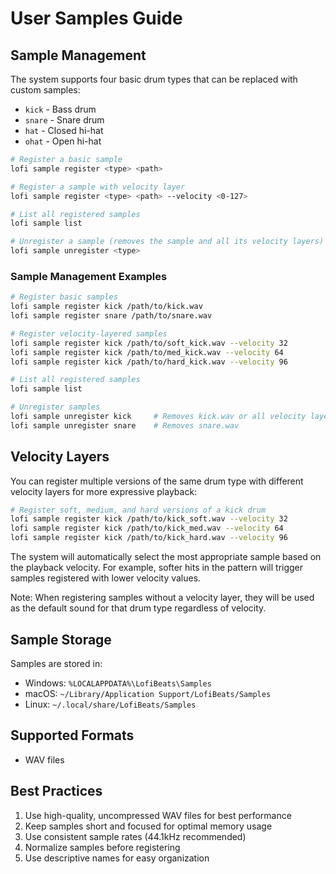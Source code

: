 # User Samples Guide

## Sample Management

The system supports four basic drum types that can be replaced with custom samples:
- `kick` - Bass drum
- `snare` - Snare drum
- `hat` - Closed hi-hat
- `ohat` - Open hi-hat

```bash
# Register a basic sample
lofi sample register <type> <path>

# Register a sample with velocity layer
lofi sample register <type> <path> --velocity <0-127>

# List all registered samples
lofi sample list

# Unregister a sample (removes the sample and all its velocity layers)
lofi sample unregister <type>
```

### Sample Management Examples

```bash
# Register basic samples
lofi sample register kick /path/to/kick.wav
lofi sample register snare /path/to/snare.wav

# Register velocity-layered samples
lofi sample register kick /path/to/soft_kick.wav --velocity 32
lofi sample register kick /path/to/med_kick.wav --velocity 64
lofi sample register kick /path/to/hard_kick.wav --velocity 96

# List all registered samples
lofi sample list

# Unregister samples
lofi sample unregister kick     # Removes kick.wav or all velocity layers of kick
lofi sample unregister snare    # Removes snare.wav
```

## Velocity Layers

You can register multiple versions of the same drum type with different velocity layers for more expressive playback:

```bash
# Register soft, medium, and hard versions of a kick drum
lofi sample register kick /path/to/kick_soft.wav --velocity 32
lofi sample register kick /path/to/kick_med.wav --velocity 64
lofi sample register kick /path/to/kick_hard.wav --velocity 96
```

The system will automatically select the most appropriate sample based on the playback velocity. For example, softer hits in the pattern will trigger samples registered with lower velocity values.

Note: When registering samples without a velocity layer, they will be used as the default sound for that drum type regardless of velocity.

## Sample Storage

Samples are stored in:
- Windows: `%LOCALAPPDATA%\LofiBeats\Samples`
- macOS: `~/Library/Application Support/LofiBeats/Samples`
- Linux: `~/.local/share/LofiBeats/Samples`

## Supported Formats

- WAV files

## Best Practices

1. Use high-quality, uncompressed WAV files for best performance
2. Keep samples short and focused for optimal memory usage
3. Use consistent sample rates (44.1kHz recommended)
4. Normalize samples before registering
5. Use descriptive names for easy organization 